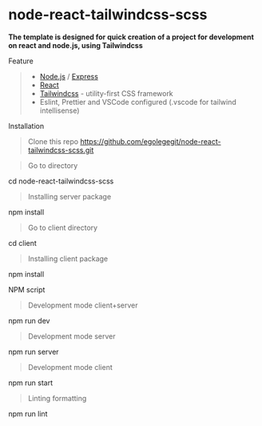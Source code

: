 # node-react-tailwindcss-scss

**The template is designed for quick creation of a project for development on react and node.js, using Tailwindcss**

Feature
> * [Node.js](https://nodejs.org/en/) / [Express](https://expressjs.com/ru/)
> * [React](https://ru.reactjs.org/)
> * [Tailwindcss](https://tailwindcss.com/) - utility-first CSS framework 
> * Eslint, Prettier and VSCode configured (.vscode for tailwind intellisense)

Installation

> Clone this repo
> https://github.com/egolegegit/node-react-tailwindcss-scss.git

>Go to directory

cd node-react-tailwindcss-scss

> Installing server package

npm install

>Go to client directory

cd client

> Installing client package

npm install

NPM script
>Development mode client+server

npm run dev

>Development mode server

npm run server

>Development mode client

npm run start

>Linting formatting

npm run lint
